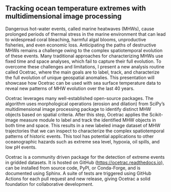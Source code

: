 ## Tracking ocean temperature extremes with multidimensional image processing

Dangerous hot-water events, called marine heatwaves (MHWs), cause prolonged periods of thermal stress in the marine environment that can lead to widespread coral bleaching, harmful algal blooms, unproductive fisheries, and even economic loss. Anticipating the paths of destructive MHWs remains a challenge owing to the complex spatiotemporal evolution of these events. Many traditional approaches for characterizing MHWs use fixed time and space analyses, which fail to capture their full evolution. To overcome these challenges and limitations, I present a new analysis routine called Ocetrac, where the main goals are to label, track, and characterize the full evolution of unique geospatial anomalies. This presentation will showcase how Ocetrac can be used with sea surface temperature data to reveal new patterns of MHW evolution over the last 40 years.

Ocetrac leverages many well-established open-source packages. The algorithm uses morphological operations (erosion and dilation) from SciPy’s multidimensional image processing package to identify distinct MHW objects based on spatial criteria. After this step, Ocetrac applies the Scikit-image measure module to label and track the identified MHW objects in both time and space. This results in a new labeled image dataset of MHW trajectories that we can inspect to characterize the complex spatiotemporal patterns of historic events. This tool has potential applications to other oceanographic hazards such as extreme sea level, hypoxia, oil spills, and low pH events.

Ocetrac is a community driven package for the detection of extreme events in gridded datasets. It is hosted on GitHub (https://ocetrac.readthedocs.io), can be installed from source code, PyPI, or Conda-Forge, and is documented using Sphinx. A suite of tests are triggered using GitHub Actions for each pull request and new release, giving Ocetrac a solid foundation for collaborative development.

